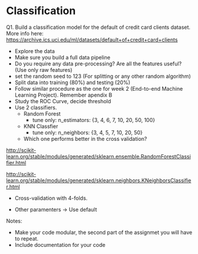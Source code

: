 # Classification

Q1. Build a classification model for the default of credit card clients dataset. More info here:
https://archive.ics.uci.edu/ml/datasets/default+of+credit+card+clients

- Explore the data
- Make sure you build a full data pipeline
- Do you require any data pre-processing? Are all the features useful? (Use only raw features)
- set the random seed to 123 (For splitting or any other random algorithm)
- Split data into training (80%) and testing (20%)
- Follow similar procedure as the one for week 2 (End-to-end Machine Learning Project). Remember apendix B
- Study the ROC Curve, decide threshold
- Use 2 classifiers.
    - Random Forest
        - tune only: n_estimators: {3, 4, 6, 7, 10, 20, 50, 100} 
    - KNN Classfier 
        - tune only: n_neighbors: {3, 4, 5, 7, 10, 20, 50} 
    - Which one performs better in the cross validation?
    
http://scikit-learn.org/stable/modules/generated/sklearn.ensemble.RandomForestClassifier.html

http://scikit-learn.org/stable/modules/generated/sklearn.neighbors.KNeighborsClassifier.html

- Cross-validation with 4-folds.

- Other paramenters -> Use default

Notes:
  - Make your code modular, the second part of the assignmet you will have to repeat. 
  - Include documentation for your code 
